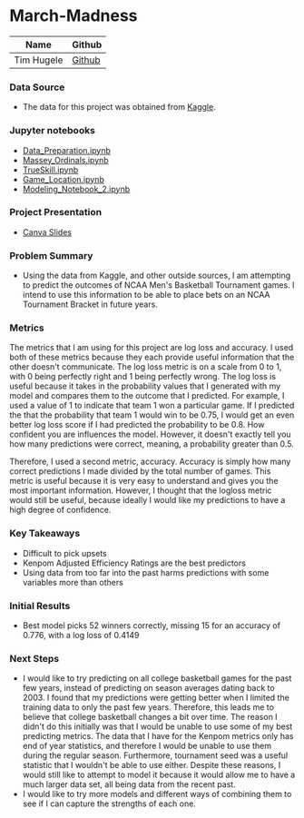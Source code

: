 # March-Madness

|Name     |  Github   | 
|---------|-----------------|
|Tim Hugele|[Github](https://github.com/timhugele)


### Data Source
* The data for this project was obtained from [Kaggle](https://www.kaggle.com/c/mens-machine-learning-competition-2019).

### Jupyter notebooks
* [Data_Preparation.ipynb](https://github.com/timhugele/March-Madness/blob/master/Data_Preparation.ipynb)
* [Massey_Ordinals.ipynb](https://github.com/timhugele/March-Madness/blob/master/Massey_Ordinals.ipynb)
* [TrueSkill.ipynb](https://github.com/timhugele/March-Madness/blob/master/TrueSkill.ipynb)
* [Game_Location.ipynb](https://github.com/timhugele/March-Madness/blob/master/Game_Location.ipynb)
* [Modeling_Notebook_2.ipynb](https://github.com/timhugele/March-Madness/blob/master/Modeling_Notebook_2.ipynb)

### Project Presentation
* [Canva Slides](https://www.canva.com/design/DAD85iul94o/FQuRIMB4pS5TayYje1qctQ/view?utm_content=DAD85iul94o&utm_campaign=designshare&utm_medium=link&utm_source=sharebutton)


### Problem Summary
* Using the data from Kaggle, and other outside sources, I am attempting to predict the outcomes of NCAA Men's Basketball Tournament 
games. I intend to use this information to be able to place bets on an NCAA Tournament Bracket in future years.
### Metrics
The metrics that I am using for this project are log loss and accuracy. I used both of these metrics because they each provide useful 
information that the other doesn't communicate. The log loss metric is on a scale from 0 to 1, with 0 being perfectly right and 1 being 
perfectly wrong. The log loss is useful because it takes in the probability values that I generated with my model and compares them to 
the outcome that I predicted. For example, I used a value of 1 to indicate that team 1 won a particular game. If I predicted the that the 
probability that team 1 would win to be 0.75, I would get an even better log loss score if I had predicted the probability to be 0.8. 
How confident you are influences the model. However, it doesn't exactly tell you how many predictions were correct, meaning, a probability 
greater than 0.5.

Therefore, I used a second metric, accuracy. Accuracy is simply how many correct predictions I made divided by the total number of games. 
This metric is useful because it is very easy to understand and gives you the most important information. However, I thought that the 
logloss metric would still be useful, because ideally I would like my predictions to have a high degree of confidence.
### Key Takeaways
* Difficult to pick upsets
* Kenpom Adjusted Efficiency Ratings are the best predictors
* Using data from too far into the past harms predictions with some variables more than others

### Initial Results
* Best model picks 52 winners correctly, missing 15 for an accuracy of 0.776, with a log loss of 0.4149

### Next Steps
* I would like to try predicting on all college basketball games for the past few years, instead of predicting on season averages dating 
back to 2003. I found that my predictions were getting better when I limited the training data to only the past few years. Therefore, 
this leads me to believe that college basketball changes a bit over time. The reason I didn't do this initially was that I would be 
unable to use some of my best predicting metrics. The data that I have for the Kenpom metrics only has end of year statistics, and 
therefore I would be unable to use them during the regular season. Furthermore, tournament seed was a useful statistic that I wouldn't be 
able to use either. Despite these reasons, I would still like to attempt to model it because it would allow me to have a much larger data 
set, all being data from the recent past.
* I would like to try more models and different ways of combining them to see if I can capture the strengths of each one.
